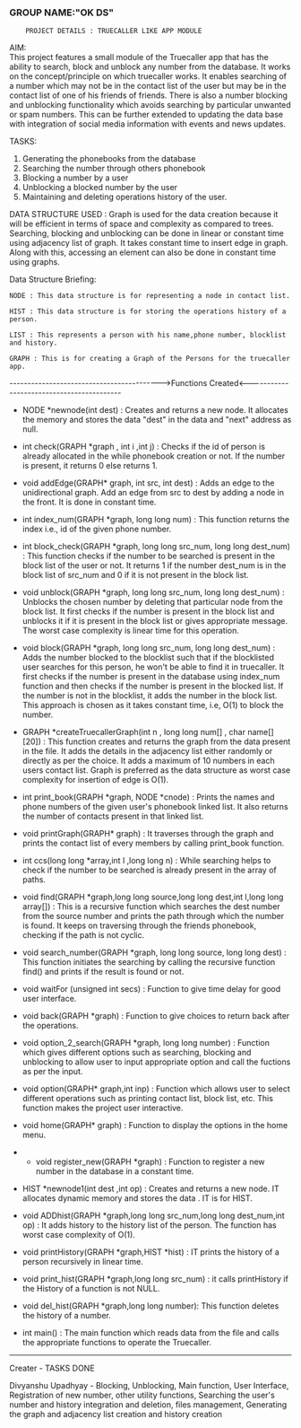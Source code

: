 ### GROUP NAME:"OK DS"


		PROJECT DETAILS : TRUECALLER LIKE APP MODULE


AIM:	
This project features a small module of the Truecaller app that has the ability to search, block and unblock any number from the database. It works on the concept/principle on which truecaller works. It enables searching of a number which may not be in the contact list of the user but may be in the contact list of one of his friends of friends. There is also a number blocking and unblocking functionality which avoids searching by particular unwanted or spam numbers. This can be further extended to updating the data base with integration of social media information with events and news updates.

 
TASKS: 	
1. Generating the phonebooks from the database
2. Searching the number through others phonebook	
3. Blocking a number by a user 
4. Unblocking a blocked number by the user
5. Maintaining and deleting operations history of the user.

DATA STRUCTURE USED : Graph is used for the data creation because it will be efficient in terms of space and complexity as compared to trees. Searching, blocking and unblocking can be done in linear or constant time using adjacency list of graph. It takes constant time to insert edge in graph. Along with this, accessing an element can also be done in constant time using graphs. 

Data Structure Briefing:

	NODE : This data structure is for representing a node in contact list.

	HIST : This data structure is for storing the operations history of a person.
	
	LIST : This represents a person with his name,phone number, blocklist and history.

	GRAPH : This is for creating a Graph of the Persons for the truecaller app. 



------------------------------------------>Functions Created<------------------------------------------


* NODE *newnode(int dest) :	Creates and returns a new node. It allocates the memory and stores the data "dest" in the data and "next" address as null.
	
* int check(GRAPH *graph , int i ,int j) :	Checks if the id of person is already allocated in the while phonebook creation or not. If the number is present, it returns 0 else returns 1. 

* void addEdge(GRAPH* graph, int src, int dest) :		Adds an edge to the unidirectional graph. Add an edge from src to dest by adding a node in the front.	It is done in constant time.

* int index_num(GRAPH *graph, long long num) :	This function returns the index i.e., id of the given phone number.

* int block_check(GRAPH *graph, long long src_num, long long dest_num) :		This function checks if the number to be searched is present in the block list of the user or not. It returns 1 if the number dest_num is in the block list of src_num and 0 if it is not present in the block list.

* void unblock(GRAPH *graph, long long src_num, long long dest_num) :		Unblocks the chosen number by deleting that particular node from the block list. It first checks if the number is present in the block list and unblocks it if it is present in the block list or gives appropriate message. The worst case complexity is linear time for this operation.

* void block(GRAPH *graph, long long src_num, long long dest_num) :	Adds the number blocked to the blocklist such that if the blocklisted user searches for this person, he won't be able to find it in truecaller. It first checks if the number is present in the database using index_num function and then checks if the number is present in the blocked list. If the number is not in the blocklist, it adds the number in the block list. This approach is chosen as it takes constant time, i.e, O(1) to block the number.

* GRAPH *createTruecallerGraph(int n , long long num[] , char name[][20]) :	This function creates and returns the graph from the data present in the file. It adds the details in the adjacency list either randomly or directly as per the choice. It adds a maximum of 10 numbers in each users contact list. Graph is preferred as the data structure as worst case complexity for insertion of edge is O(1).

* int print_book(GRAPH *graph, NODE *cnode) :		Prints the names and phone numbers of the given user's phonebook linked list. It also returns the number of contacts present in that linked list.

* void printGraph(GRAPH* graph) :		It traverses through the graph and prints the contact list of every members by calling print_book function.

* int ccs(long long *array,int l ,long long n) :		While searching helps to check if the number to be searched is already present in the array of paths.

* void find(GRAPH *graph,long long source,long long dest,int l,long long array[]) :		This is a recursive function which searches the dest number from the source number and prints the path through which the number is 	found. It keeps on traversing through the friends phonebook, checking if the path is not cyclic.

* void search_number(GRAPH *graph, long long source, long long dest) :	This function initiates the searching by calling the recursive function find() and prints if the result is found or not.

* void waitFor (unsigned int secs) :		Function to give time delay for good user interface.

* void back(GRAPH *graph) :		Function to give choices to return back after the operations.

* void option_2_search(GRAPH *graph, long long number) :		Function which gives different options such as searching, blocking and unblocking to allow user to input appropriate option and call the fuctions as per the input.

* void option(GRAPH* graph,int inp) :		Function which allows user to select different operations such as printing contact list, block list, etc. This function makes the project user interactive.

* void home(GRAPH* graph) :	Function to display the options in the home menu.

* * void register_new(GRAPH *graph) :	Function to register a new number in the database in a constant time.

* HIST *newnode1(int dest ,int op) : Creates and returns a new node. IT allocates dynamic memory and stores the data . IT is for HIST.

* void ADDhist(GRAPH *graph,long long src_num,long long dest_num,int op) :	It adds history to the history list of the person. The function has worst case complexity of O(1).

* void printHistory(GRAPH *graph,HIST *hist) :
	IT prints the history of a person recursively in linear time.

* void print_hist(GRAPH *graph,long long src_num)	:
	it calls printHistory if the History of a function is not NULL.

* void del_hist(GRAPH *graph,long long number): This function deletes the history of a number.  		


* int main() :	The main function which reads data from the file and calls the appropriate functions to operate the Truecaller.
  

---


Creater	-	TASKS DONE

Divyanshu Upadhyay	-	Blocking, Unblocking, Main function, User Interface, Registration of new number, other utility functions, Searching the user's number and history integration and deletion, files management, Generating the graph and adjacency list creation and history creation
